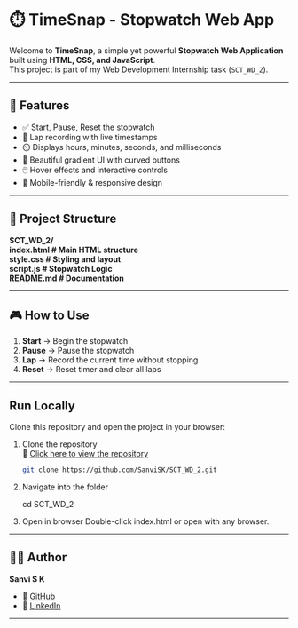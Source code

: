 # ⏱️ TimeSnap - Stopwatch Web App

Welcome to **TimeSnap**, a simple yet powerful **Stopwatch Web Application** built using **HTML, CSS, and JavaScript**.  
This project is part of my Web Development Internship task (`SCT_WD_2`).

---

## 🚀 Features
- ✅ Start, Pause, Reset the stopwatch
- 📝 Lap recording with live timestamps
- ⏲️ Displays hours, minutes, seconds, and milliseconds
- 🎨 Beautiful gradient UI with curved buttons
- 🖱️ Hover effects and interactive controls
- 📱 Mobile-friendly & responsive design

---

## 📂 Project Structure

**SCT_WD_2/**  
**index.html    # Main HTML structure**  
**style.css     # Styling and layout**  
**script.js     # Stopwatch Logic**  
**README.md     # Documentation**  

---

## 🎮 How to Use
1. **Start** → Begin the stopwatch  
2. **Pause** → Pause the stopwatch  
3. **Lap** → Record the current time without stopping  
4. **Reset** → Reset timer and clear all laps  

---
## Run Locally

Clone this repository and open the project in your browser:

1. Clone the repository  
   📂 [Click here to view the repository](https://github.com/SanviSK/SCT_WD_2)

   ```bash
   git clone https://github.com/SanviSK/SCT_WD_2.git
2. Navigate into the folder

   cd SCT_WD_2


3. Open in browser
Double-click index.html or open with any browser.


---

## 👩‍💻 Author

**Sanvi S K**  

- 🔗 [GitHub](https://github.com/SanviSK)  
- 💼 [LinkedIn](https://www.linkedin.com/public-profile/settings?lipi=urn%3Ali%3Apage%3Ad_flagship3_profile_self_edit_contact-info%3BFJC4AwvKQCGj0l32VATPvA%3D%3D)  
 
---


